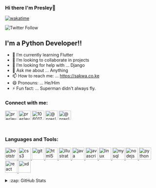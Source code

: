 ### Hi there I'm Presley👋

[![wakatime](https://wakatime.com/badge/user/fe941661-b36d-4f49-93cc-4c3dc178fe15.svg)](https://wakatime.com/@fe941661-b36d-4f49-93cc-4c3dc178fe15)

![Twitter Follow](https://img.shields.io/twitter/follow/presley?color=1DA1F2&logo=Twitter&style=for-the-badge)

## I'm a Python Developer!!

- 🌱 I’m currently learning Flutter
- 👯 I’m looking to collaborate in projects
- 🤔 I’m looking for help with ... Django
- 💬 Ask me about ... Anything
- 📫 How to reach me: ... https://sakwa.co.ke
- 😄 Pronouns: ... He/Him
- ⚡ Fun fact: ... Superman didn't always fly.



<h3 align="left">Connect with me:</h3>
<p align="left">
<a href="https://twitter.com/presley" target="blank"><img align="center" src="https://cdn.jsdelivr.net/npm/simple-icons@3.0.1/icons/twitter.svg" alt="presley" height="30" width="40" /></a>
<a href="https://linkedin.com/in/presley sakwa" target="blank"><img align="center" src="https://cdn.jsdelivr.net/npm/simple-icons@3.0.1/icons/linkedin.svg" alt="presley sakwa" height="30" width="40" /></a>
<a href="https://stackoverflow.com/users/10601781" target="blank"><img align="center" src="https://cdn.jsdelivr.net/npm/simple-icons@3.0.1/icons/stackoverflow.svg" alt="10601781" height="30" width="40" /></a>
<a href="https://medium.com/@presleysakwa" target="blank"><img align="center" src="https://cdn.jsdelivr.net/npm/simple-icons@3.0.1/icons/medium.svg" alt="@presleysakwa" height="30" width="40" /></a>
<a href="https://www.hackerrank.com/@presleyingolo" target="blank"><img align="center" src="https://cdn.jsdelivr.net/npm/simple-icons@3.0.1/icons/hackerrank.svg" alt="@presleyingolo" height="30" width="40" /></a>
</p>

<br>
<h3 align="left">Languages and Tools:</h3>
<p align="left"> <a href="https://getbootstrap.com" target="_blank"> <img src="https://devicons.github.io/devicon/devicon.git/icons/bootstrap/bootstrap-plain.svg" alt="bootstrap" width="40" height="40"/> </a> <a href="https://www.w3schools.com/css/" target="_blank"> <img src="https://devicons.github.io/devicon/devicon.git/icons/css3/css3-original-wordmark.svg" alt="css3" width="40" height="40"/> </a> <a href="https://git-scm.com/" target="_blank"> <img src="https://www.vectorlogo.zone/logos/git-scm/git-scm-icon.svg" alt="git" width="40" height="40"/> </a> <a href="https://www.w3.org/html/" target="_blank"> <img src="https://devicons.github.io/devicon/devicon.git/icons/html5/html5-original-wordmark.svg" alt="html5" width="40" height="40"/> </a> <a href="https://www.adobe.com/in/products/illustrator.html" target="_blank"> <img src="https://www.vectorlogo.zone/logos/adobe_illustrator/adobe_illustrator-icon.svg" alt="illustrator" width="40" height="40"/> </a> <a href="https://www.java.com" target="_blank"> <img src="https://devicons.github.io/devicon/devicon.git/icons/java/java-original-wordmark.svg" alt="java" width="40" height="40"/> </a> <a href="https://developer.mozilla.org/en-US/docs/Web/JavaScript" target="_blank"> <img src="https://devicons.github.io/devicon/devicon.git/icons/javascript/javascript-original.svg" alt="javascript" width="40" height="40"/> </a> <a href="https://www.linux.org/" target="_blank"> <img src="https://devicons.github.io/devicon/devicon.git/icons/linux/linux-original.svg" alt="linux" width="40" height="40"/> </a> <a href="https://www.mysql.com/" target="_blank"> <img src="https://devicons.github.io/devicon/devicon.git/icons/mysql/mysql-original-wordmark.svg" alt="mysql" width="40" height="40"/> </a> <a href="https://nodejs.org" target="_blank"> <img src="https://devicons.github.io/devicon/devicon.git/icons/nodejs/nodejs-original-wordmark.svg" alt="nodejs" width="40" height="40"/> </a> <a href="https://www.python.org" target="_blank"> <img src="https://devicons.github.io/devicon/devicon.git/icons/python/python-original.svg" alt="python" width="40" height="40"/> </a> <a href="https://reactjs.org/" target="_blank"> <img src="https://devicons.github.io/devicon/devicon.git/icons/react/react-original-wordmark.svg" alt="react" width="40" height="40"/> </a> <a href="https://www.adobe.com/products/xd.html" target="_blank"> <img src="https://cdn.worldvectorlogo.com/logos/adobe-xd.svg" alt="xd" width="40" height="40"/> </a> </p>

<details>
  <summary>:zap: GitHub Stats</summary>

<p>&nbsp;<img align="left" src="https://github-readme-stats-git-master.krfuj.vercel.app/api?username=krfuj&show_icons=true&theme=dark&title_color=00ffd2&text_color=FF8C00&bg_color=0a0047&hide_border=true&locale=en" alt="krfuj" /></p>

</details>



